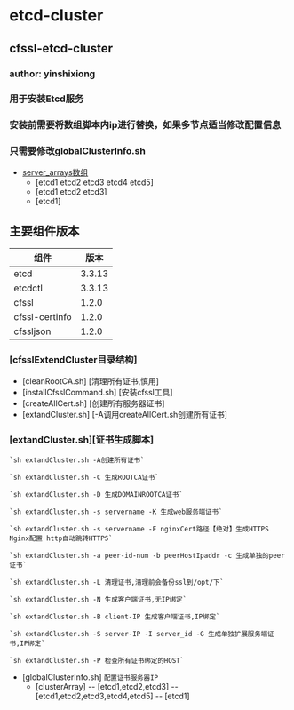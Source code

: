 # etcd-cluster
<!-- TOC -->
## cfssl-etcd-cluster
<!-- /TOC -->
### author: yinshixiong
### 用于安装Etcd服务
### 安装前需要将数组脚本内ip进行替换，如果多节点适当修改配置信息
### 只需要修改globalClusterInfo.sh
- [server_arrays数组](用于录入IP地址)
  - [etcd1 etcd2 etcd3 etcd4 etcd5]
  - [etcd1 etcd2 etcd3]
  - [etcd1]
## 主要组件版本
| 组件 | 版本 |
| --- | --- | 
| etcd | 3.3.13 |
| etcdctl | 3.3.13 |
| cfssl | 1.2.0 |
| cfssl-certinfo | 1.2.0 |
| cfssljson | 1.2.0 |


### [cfsslExtendCluster目录结构]
  - [cleanRootCA.sh] [清理所有证书,慎用]
  - [installCfsslCommand.sh] [安装cfssl工具]
  - [createAllCert.sh] [创建所有服务器证书]
  - [extandCluster.sh] [-A调用createAllCert.sh创建所有证书]
  
    
### [extandCluster.sh][证书生成脚本]
    
    `sh extandCluster.sh -A创建所有证书`
    
    `sh extandCluster.sh -C 生成ROOTCA证书`
    
    `sh extandCluster.sh -D 生成DOMAINROOTCA证书`
    
    `sh extandCluster.sh -s servername -K 生成web服务端证书`
    
    `sh extandCluster.sh -s servername -F nginxCert路径【绝对】生成HTTPS Nginx配置 http自动跳转HTTPS`
    
    `sh extandCluster.sh -a peer-id-num -b peerHostIpaddr -c 生成单独的peer证书`
    
    `sh extandCluster.sh -L 清理证书,清理前会备份ssl到/opt/下`
    
    `sh extandCluster.sh -N 生成客户端证书,无IP绑定`
    
    `sh extandCluster.sh -B client-IP 生成客户端证书,IP绑定`
    
    `sh extandCluster.sh -S server-IP -I server_id -G 生成单独扩展服务端证书,IP绑定`
    
    `sh extandCluster.sh -P 检查所有证书绑定的HOST`
  - [globalClusterInfo.sh]
  	`配置证书服务器IP`
	- [clusterArray]
	-- [etcd1,etcd2,etcd3]
	-- [etcd1,etcd2,etcd3,etcd4,etcd5]
	-- [etcd1]
